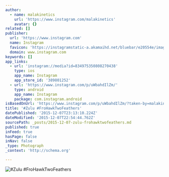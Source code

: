 ```yaml
---
author:
  - name: malakinetics
    url: 'https://www.instagram.com/malakinetics'
    avatar: {}
related: []
publisher:
  url: 'https://www.instagram.com'
  name: Instagram
  favicon: 'https://instagramstatic-a.akamaihd.net/bluebar/e20554e/images/ico/favicon.ico'
  domain: www.instagram.com
keywords: []
app_links:
  - url: 'instagram://media?id=834975350808270438'
    type: ios
    app_name: Instagram
    app_store_id: '389801252'
  - url: 'https://www.instagram.com/p/uWbahdIlZm/'
    type: android
    app_name: Instagram
    package: com.instagram.android
isBasedOnUrl: 'https://www.instagram.com/p/uWbahdIlZm/?taken-by=malakinetics'
title: '#Zulu #FroHawkTwoFeathers'
datePublished: '2015-12-07T23:13:10.224Z'
dateModified: '2015-12-07T22:54:44.762Z'
sourcePath: _posts/2015-12-07-zulu-frohawktwofeathers.md
published: true
inFeed: true
hasPage: false
inNav: false
_type: Photograph
_context: 'http://schema.org'

---
```

![&num;Zulu &num;FroHawkTwoFeathers](https://scontent.cdninstagram.com/hphotos-xfp1/t51.2885-15/e15/10729268_931198240228472_1138431676_n.jpg)